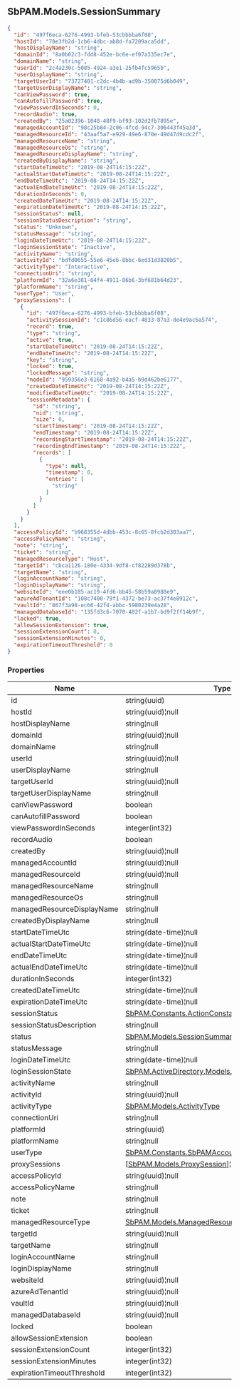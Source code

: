 
<h2 id="tocS_SbPAM.Models.SessionSummary">SbPAM.Models.SessionSummary</h2>

<a id="schemasbpam.models.sessionsummary"></a>
<a id="schema_SbPAM.Models.SessionSummary"></a>
<a id="tocSsbpam.models.sessionsummary"></a>
<a id="tocssbpam.models.sessionsummary"></a>

```json
{
  "id": "497f6eca-6276-4993-bfeb-53cbbbba6f08",
  "hostId": "70e3fb2d-1cb6-4dbc-ab8d-fa7209aca5dd",
  "hostDisplayName": "string",
  "domainId": "8a0b02c3-fdd8-452e-bc6e-ef07a335ec7e",
  "domainName": "string",
  "userId": "2c4a230c-5085-4924-a3e1-25fb4fc5965b",
  "userDisplayName": "string",
  "targetUserId": "73727401-c2dc-4b4b-ad9b-350075d6b049",
  "targetUserDisplayName": "string",
  "canViewPassword": true,
  "canAutofillPassword": true,
  "viewPasswordInSeconds": 0,
  "recordAudio": true,
  "createdBy": "25a02396-1048-48f9-bf93-102d2fb7895e",
  "managedAccountId": "98c25b84-2c06-4fcd-94c7-306443f45a3d",
  "managedResourceId": "43aaf5a7-e929-49e6-870e-49d47d9cdc2f",
  "managedResourceName": "string",
  "managedResourceOs": "string",
  "managedResourceDisplayName": "string",
  "createdByDisplayName": "string",
  "startDateTimeUtc": "2019-08-24T14:15:22Z",
  "actualStartDateTimeUtc": "2019-08-24T14:15:22Z",
  "endDateTimeUtc": "2019-08-24T14:15:22Z",
  "actualEndDateTimeUtc": "2019-08-24T14:15:22Z",
  "durationInSeconds": 0,
  "createdDateTimeUtc": "2019-08-24T14:15:22Z",
  "expirationDateTimeUtc": "2019-08-24T14:15:22Z",
  "sessionStatus": null,
  "sessionStatusDescription": "string",
  "status": "Unknown",
  "statusMessage": "string",
  "loginDateTimeUtc": "2019-08-24T14:15:22Z",
  "loginSessionState": "Inactive",
  "activityName": "string",
  "activityId": "bdfd0655-55e6-45e6-8bbc-6ed31d3820b5",
  "activityType": "Interactive",
  "connectionUri": "string",
  "platformId": "32a6e381-64f4-4911-86b6-3bf681b64d23",
  "platformName": "string",
  "userType": "User",
  "proxySessions": [
    {
      "id": "497f6eca-6276-4993-bfeb-53cbbbba6f08",
      "activitySessionId": "c1c86d56-eacf-4833-87a3-de4e9ac6a574",
      "record": true,
      "type": "string",
      "active": true,
      "startDateTimeUtc": "2019-08-24T14:15:22Z",
      "endDateTimeUtc": "2019-08-24T14:15:22Z",
      "key": "string",
      "locked": true,
      "lockedMessage": "string",
      "nodeId": "959356e3-6168-4a92-b4a5-b9d462be6177",
      "createdDateTimeUtc": "2019-08-24T14:15:22Z",
      "modifiedDateTimeUtc": "2019-08-24T14:15:22Z",
      "sessionMetadata": {
        "id": "string",
        "nid": "string",
        "size": 0,
        "startTimestamp": "2019-08-24T14:15:22Z",
        "endTimestamp": "2019-08-24T14:15:22Z",
        "recordingStartTimestamp": "2019-08-24T14:15:22Z",
        "recordingEndTimestamp": "2019-08-24T14:15:22Z",
        "records": [
          {
            "type": null,
            "timestamp": 0,
            "entries": [
              "string"
            ]
          }
        ]
      }
    }
  ],
  "accessPolicyId": "b968355d-4dbb-453c-8c65-8fcb2d303aa7",
  "accessPolicyName": "string",
  "note": "string",
  "ticket": "string",
  "managedResourceType": "Host",
  "targetId": "cbca1126-180e-4334-9df8-cf82289d378b",
  "targetName": "string",
  "loginAccountName": "string",
  "loginDisplayName": "string",
  "websiteId": "eee0b185-ac19-4fd6-bb45-58b59a8988e9",
  "azureAdTenantId": "108c7400-79f1-4372-be73-ac37f4e8912c",
  "vaultId": "867f3a98-ec66-42f4-abbc-5980239e4a28",
  "managedDatabaseId": "135fd3c6-7070-402f-a1b7-bd9f2ff14b9f",
  "locked": true,
  "allowSessionExtension": true,
  "sessionExtensionCount": 0,
  "sessionExtensionMinutes": 0,
  "expirationTimeoutThreshold": 0
}

```

### Properties

|Name|Type|Required|Restrictions|Description|
|---|---|---|---|---|
|id|string(uuid)|false|none|none|
|hostId|string(uuid)¦null|false|none|none|
|hostDisplayName|string¦null|false|none|none|
|domainId|string(uuid)¦null|false|none|none|
|domainName|string¦null|false|none|none|
|userId|string(uuid)¦null|false|none|none|
|userDisplayName|string¦null|false|none|none|
|targetUserId|string(uuid)¦null|false|none|none|
|targetUserDisplayName|string¦null|false|none|none|
|canViewPassword|boolean|false|none|none|
|canAutofillPassword|boolean|false|none|none|
|viewPasswordInSeconds|integer(int32)|false|none|none|
|recordAudio|boolean|false|none|none|
|createdBy|string(uuid)¦null|false|none|none|
|managedAccountId|string(uuid)¦null|false|none|none|
|managedResourceId|string(uuid)¦null|false|none|none|
|managedResourceName|string¦null|false|none|none|
|managedResourceOs|string¦null|false|none|none|
|managedResourceDisplayName|string¦null|false|none|none|
|createdByDisplayName|string¦null|false|none|none|
|startDateTimeUtc|string(date-time)¦null|false|none|none|
|actualStartDateTimeUtc|string(date-time)¦null|false|none|none|
|endDateTimeUtc|string(date-time)¦null|false|none|none|
|actualEndDateTimeUtc|string(date-time)¦null|false|none|none|
|durationInSeconds|integer(int32)|false|none|none|
|createdDateTimeUtc|string(date-time)¦null|false|none|none|
|expirationDateTimeUtc|string(date-time)¦null|false|none|none|
|sessionStatus|[SbPAM.Constants.ActionConstants+SessionStatus](../Models/sbpam.constants.actionconstants+sessionstatus.md)|false|none|none|
|sessionStatusDescription|string¦null|false|none|none|
|status|[SbPAM.Models.SessionSummaryStatus](../Models/sbpam.models.sessionsummarystatus.md)|false|none|none|
|statusMessage|string¦null|false|none|none|
|loginDateTimeUtc|string(date-time)¦null|false|none|none|
|loginSessionState|[SbPAM.ActiveDirectory.Models.Enums.LoginSessionState](../Models/sbpam.activedirectory.models.enums.loginsessionstate.md)|false|none|none|
|activityName|string¦null|false|none|none|
|activityId|string(uuid)¦null|false|none|none|
|activityType|[SbPAM.Models.ActivityType](../Models/sbpam.models.activitytype.md)|false|none|none|
|connectionUri|string¦null|false|none|none|
|platformId|string(uuid)|false|none|none|
|platformName|string¦null|false|none|none|
|userType|[SbPAM.Constants.SbPAMAccountType](../Models/sbpam.constants.sbpamaccounttype.md)|false|none|none|
|proxySessions|[[SbPAM.Models.ProxySession](../Models/sbpam.models.proxysession.md)]¦null|false|none|none|
|accessPolicyId|string(uuid)¦null|false|none|none|
|accessPolicyName|string¦null|false|none|none|
|note|string¦null|false|none|none|
|ticket|string¦null|false|none|none|
|managedResourceType|[SbPAM.Models.ManagedResourceType](../Models/sbpam.models.managedresourcetype.md)|false|none|none|
|targetId|string(uuid)¦null|false|none|none|
|targetName|string¦null|false|none|none|
|loginAccountName|string¦null|false|none|none|
|loginDisplayName|string¦null|false|none|none|
|websiteId|string(uuid)¦null|false|none|none|
|azureAdTenantId|string(uuid)¦null|false|none|none|
|vaultId|string(uuid)¦null|false|none|none|
|managedDatabaseId|string(uuid)¦null|false|none|none|
|locked|boolean|false|none|none|
|allowSessionExtension|boolean|false|none|none|
|sessionExtensionCount|integer(int32)|false|none|none|
|sessionExtensionMinutes|integer(int32)|false|none|none|
|expirationTimeoutThreshold|integer(int32)|false|none|none|



